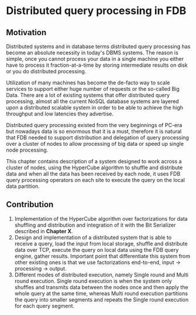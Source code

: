 # Distributed query processing in FDB

## Motivation

Distributed systems and in database terms distributed query processing has become an absolute necessity in today's DBMS systems. The reason is simple, once you cannot process your data in a single machine you either have to process it fraction-at-a-time by storing intermediate results on disk or you do distributed processing. 

Utilization of many machines has become the de-facto way to scale services to support either huge number of requests or the so-called Big Data. There are a lot of existing systems that offer distributed query processing, almost all the current NoSQL database systems are layered upon a distributed scalable system in order to be able to achieve the high throughput and low latencies they advertise.

Distributed query processing existed from the very beginnings of PC-era but nowadays data is so enormous that it is a must, therefore it is natural that FDB needed to support distribution and delegation of query processing over a cluster of nodes to allow processing of big data or speed up single node processing.

This chapter contains description of a system designed to work across a cluster of nodes, using the HyperCube algorithm to shuffle and distribute data and when all the data has been received by each node, it uses FDB query processing operators on each site to execute the query on the local data partition.

## Contribution

1. Implementation of the HyperCube algorithm over factorizations for data shuffling and distribution and integration of it with the Bit Serializer described in **Chapter X**.
2. Design and implementation of a distributed system that is able to receive a query, load the input from local storage, shuffle and distribute data over TCP, execute the query on local data using the FDB query engine, gather results. Important point that differentiate this system from other existing ones is that we use factorizations end-to-end, input -> processing -> output.
3. Different modes of distributed execution, namely Single round and Multi round execution. Single round execution is when the system only shuffles and transmits data between the nodes once and then apply the whole query at the same time, whereas Multi round execution partitions the query into smaller segments and repeats the Single round execution for each query segment.


